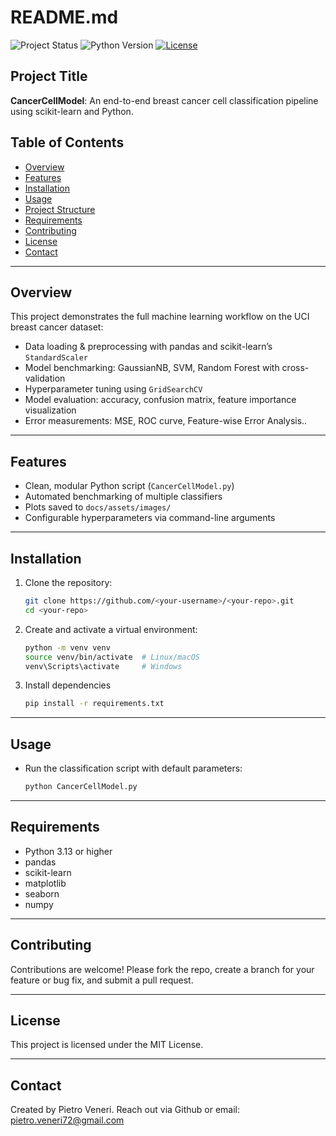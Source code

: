 # README.md

![Project Status](https://img.shields.io/badge/status-active-brightgreen)
![Python Version](https://img.shields.io/badge/python-3.13%2B-blue)
[![License](https://img.shields.io/badge/license-MIT-lightgrey)](LICENSE)

## Project Title

**CancerCellModel**: An end-to-end breast cancer cell classification pipeline using scikit-learn and Python.

## Table of Contents

- [Overview](#overview)
- [Features](#features)
- [Installation](#installation)
- [Usage](#usage)
- [Project Structure](#project-structure)
- [Requirements](#requirements)
- [Contributing](#contributing)
- [License](#license)
- [Contact](#contact)

---

## Overview

This project demonstrates the full machine learning workflow on the UCI breast cancer dataset:

- Data loading & preprocessing with pandas and scikit-learn’s `StandardScaler`
- Model benchmarking: GaussianNB, SVM, Random Forest with cross-validation
- Hyperparameter tuning using `GridSearchCV`
- Model evaluation: accuracy, confusion matrix, feature importance visualization
- Error measurements: MSE, ROC curve, Feature-wise Error Analysis..

---

## Features

- Clean, modular Python script (`CancerCellModel.py`)
- Automated benchmarking of multiple classifiers
- Plots saved to `docs/assets/images/`
- Configurable hyperparameters via command-line arguments

---

## Installation

1. Clone the repository:
   ```bash
   git clone https://github.com/<your-username>/<your-repo>.git
   cd <your-repo>
   
2. Create and activate a virtual environment:
   ```bash
   python -m venv venv
   source venv/bin/activate  # Linux/macOS
   venv\Scripts\activate     # Windows

3. Install dependencies
   ```bash
   pip install -r requirements.txt

---

## Usage

- Run the classification script with default parameters:
  ```bash
  python CancerCellModel.py

---

## Requirements

- Python 3.13 or higher
- pandas
- scikit-learn
- matplotlib
- seaborn
- numpy
  
---

## Contributing

Contributions are welcome! Please fork the repo, create a branch for your feature or bug fix, and submit a pull request.

---

## License

This project is licensed under the MIT License.

---

## Contact

Created by Pietro Veneri. Reach out via Github or email: pietro.veneri72@gmail.com
